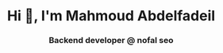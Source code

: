 <h1 align="center">Hi 👋, I'm Mahmoud Abdelfadeil</h1>
<h3 align="center">Backend developer @ nofal seo</h3>


